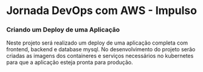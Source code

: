 # Jornada DevOps com AWS - Impulso

### Criando um Deploy de uma Aplicação

Neste projeto será realizado um deploy de uma aplicação completa com frontend, backend e database mysql. No desenvolvimento do projeto serão criadas as imagens dos containeres e serviços necessários no kubernetes para que a aplicação esteja pronta para produção.
